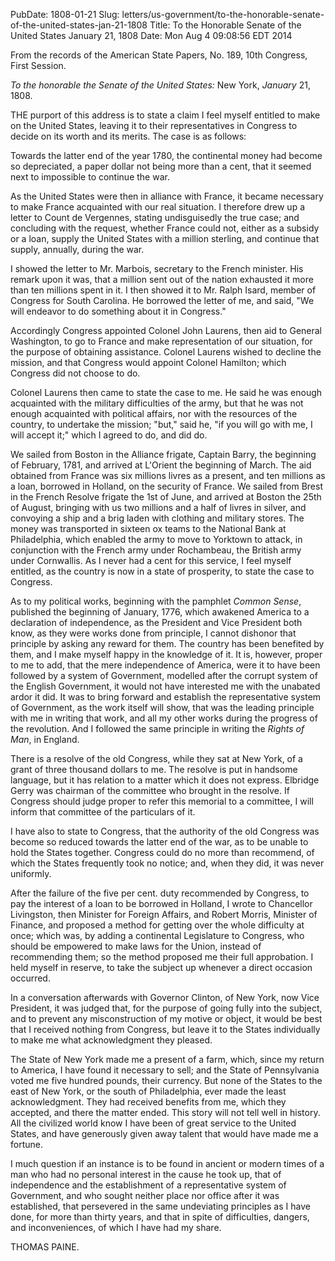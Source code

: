 PubDate: 1808-01-21
Slug: letters/us-government/to-the-honorable-senate-of-the-united-states-jan-21-1808
Title: To the Honorable Senate of the United States  January 21, 1808
Date: Mon Aug  4 09:08:56 EDT 2014

   From the records of the American State Papers, No. 189, 10th Congress, First Session.

   *To the honorable the Senate of the United States:*  New York, *January* 21, 1808.

   THE purport of this address is to state a claim I feel myself entitled to
   make on the United States, leaving it to their representatives in Congress
   to decide on its worth and its merits. The case is as follows:

   Towards the latter end of the year 1780, the continental money had become
   so depreciated, a paper dollar not being more than a cent, that it seemed
   next to impossible to continue the war.

   As the United States were then in alliance with France, it became
   necessary to make France acquainted with our real situation. I therefore
   drew up a letter to Count de Vergennes, stating undisguisedly the true
   case; and concluding with the request, whether France could not, either as
   a subsidy or a loan, supply the United States with a million sterling, and
   continue that supply, annually, during the war.

   I showed the letter to Mr. Marbois, secretary to the French minister. His
   remark upon it was, that a million sent out of the nation exhausted it
   more than ten millions spent in it. I then showed it to Mr. Ralph Isard,
   member of Congress for South Carolina. He borrowed the letter of me, and
   said, "We will endeavor to do something about it in Congress."

   Accordingly Congress appointed Colonel John Laurens, then aid to
   General Washington, to go to France and make representation of our
   situation, for the purpose of obtaining assistance. Colonel Laurens wished
   to decline the mission, and that Congress would appoint Colonel Hamilton;
   which Congress did not choose to do.

   Colonel Laurens then came to state the case to me. He said he was enough acquainted 
   with the military difficulties of the army, but that he was not enough acquainted 
   with political affairs, nor with the resources of the
   country, to undertake the mission; "but," said he, "if you will go with
   me, I will accept it;" which I agreed to do, and did do.

   We sailed from Boston in the Alliance frigate, Captain Barry, the
   beginning of February, 1781, and arrived at L'Orient the beginning of
   March. The aid obtained from France was six millions livres as a present,
   and ten millions as a loan, borrowed in Holland, on the security of
   France. We sailed from Brest in the French Resolve frigate the 1st of
   June, and arrived at Boston the 25th of August, bringing with us two
   millions and a half of livres in silver, and convoying a ship and a brig
   laden with clothing and military stores. The money was transported in
   sixteen ox teams to the National Bank at Philadelphia, which enabled the
   army to move to Yorktown to attack, in conjunction with the French army
   under Rochambeau, the British army under Cornwallis. As I never had a cent
   for this service, I feel myself entitled, as the country is now in a state
   of prosperity, to state the case to Congress.

   As to my political works, beginning with the pamphlet *Common Sense*,
   published the beginning of January, 1776, which awakened America to a
   declaration of independence, as the President and Vice President both
   know, as they were works done from principle, I cannot dishonor that
   principle by asking any reward for them. The country has been benefited by
   them, and I make myself happy in the knowledge of it. It is, however,
   proper to me to add, that the mere independence of America, were it to
   have been followed by a system of Government, modelled after the corrupt
   system of the English Government, it would not have interested me with the
   unabated ardor it did. It was to bring forward and establish the
   representative system of Government, as the work itself will show, that
   was the leading principle with me in writing that work, and all my other
   works during the progress of the revolution. And I followed the same
   principle in writing the *Rights of Man*, in England.

   There is a resolve of the old Congress, while they sat at New York, of a
   grant of three thousand dollars to me. The resolve is put in handsome
   language, but it has relation to a matter which it does not express.
   Elbridge Gerry was chairman of the committee who brought in the resolve.
   If Congress should judge proper to refer this memorial to a committee, I
   will inform that committee of the particulars of it.

   I have also to state to Congress, that the authority of the old Congress
   was become so reduced towards the latter end of the war, as to be unable
   to hold the States together. Congress could do no more than recommend, of
   which the States frequently took no notice; and, when they did, it was
   never uniformly.

   After the failure of the five per cent. duty recommended by Congress, to
   pay the interest of a loan to be borrowed in Holland, I wrote to
   Chancellor Livingston, then Minister for Foreign Affairs, and Robert
   Morris, Minister of Finance, and proposed a method for getting over the
   whole difficulty at once; which was, by adding a continental Legislature
   to Congress, who should be empowered to make laws for the Union, instead
   of recommending them; so the method proposed me their full approbation. I
   held myself in reserve, to take the subject up whenever a direct occasion
   occurred.

   In a conversation afterwards with Governor Clinton, of New York, now Vice
   President, it was judged that, for the purpose of going fully into the
   subject, and to prevent any misconstruction of my motive or object, it
   would be best that I received nothing from Congress, but leave it to the
   States individually to make me what acknowledgment they pleased.

   The State of New York made me a present of a farm, which, since my return
   to America, I have found it necessary to sell; and the State of
   Pennsylvania voted me five hundred pounds, their currency. But none of the
   States to the east of New York, or the south of Philadelphia, ever made
   the least acknowledgment. They had received benefits from me, which they
   accepted, and there the matter ended. This story will not tell well in
   history. All the civilized world know I have been of great service to
   the United States, and have generously given away talent that would have
   made me a fortune.

   I much question if an instance is to be found in ancient or modern times
   of a man who had no personal interest in the cause he took up, that of
   independence and the establishment of a representative system of
   Government, and who sought neither place nor office after it was
   established, that persevered in the same undeviating principles as I have
   done, for more than thirty years, and that in spite of difficulties,
   dangers, and inconveniences, of which I have had my share.

   THOMAS PAINE.


